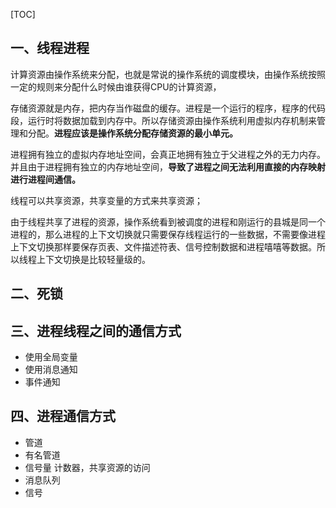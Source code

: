 [TOC]

## 一、线程进程

计算资源由操作系统来分配，也就是常说的操作系统的调度模块，由操作系统按照一定的规则来分配什么时候由谁获得CPU的计算资源，

存储资源就是内存，把内存当作磁盘的缓存。进程是一个运行的程序，程序的代码段，运行时将数据加载到内存中。所以存储资源由操作系统利用虚拟内存机制来管理和分配。**进程应该是操作系统分配存储资源的最小单元。**

进程拥有独立的虚拟内存地址空间，会真正地拥有独立于父进程之外的无力内存。并且由于进程拥有独立的内存地址空间，**导致了进程之间无法利用直接的内存映射进行进程间通信。**

线程可以共享资源，共享变量的方式来共享资源；

由于线程共享了进程的资源，操作系统看到被调度的进程和刚运行的县城是同一个进程的，那么进程的上下文切换就只需要保存线程运行的一些数据，不需要像进程上下文切换那样要保存页表、文件描述符表、信号控制数据和进程嘻嘻等数据。所以线程上下文切换是比较轻量级的。

## 二、死锁

## 三、进程线程之间的通信方式

* 使用全局变量
* 使用消息通知
* 事件通知

## 四、进程通信方式

* 管道
* 有名管道
* 信号量 计数器，共享资源的访问
* 消息队列
* 信号  